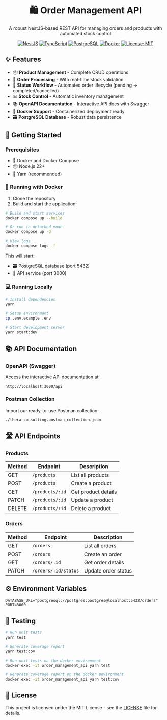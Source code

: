<div align="center">

# 🛍️ Order Management API

A robust NestJS-based REST API for managing orders and products with automated stock control

[![NestJS][nestjs-shield]][nestjs-url]
[![TypeScript][typescript-shield]][typescript-url]
[![PostgreSQL][postgresql-shield]][postgresql-url]
[![Docker][docker-shield]][docker-url]
[![License: MIT][license-shield]][license-url]

</div>

## ✨ Features

- 📦 **Product Management** - Complete CRUD operations
- 🛒 **Order Processing** - With real-time stock validation
- 🔄 **Status Workflow** - Automated order lifecycle (pending → completed/cancelled)
- 📊 **Stock Control** - Automatic inventory management
- 📚 **OpenAPI Documentation** - Interactive API docs with Swagger
- 🐳 **Docker Support** - Containerized deployment ready
- 🗃️ **PostgreSQL Database** - Robust data persistence

## 🚀 Getting Started

### Prerequisites

- 🐳 Docker and Docker Compose
- 📦 Node.js 22+
- 🧶 Yarn (recommended)

### 🐳 Running with Docker

1. Clone the repository
2. Build and start the application:

```bash
# Build and start services
docker compose up --build

# Or run in detached mode
docker compose up -d

# View logs
docker compose logs -f
```

This will start:

- 🗃️ PostgreSQL database (port 5432)
- 🚀 API service (port 3000)

### 💻 Running Locally

```bash
# Install dependencies
yarn

# Setup environment
cp .env.example .env

# Start development server
yarn start:dev
```

## 📚 API Documentation

### OpenAPI (Swagger)

Access the interactive API documentation at:

```
http://localhost:3000/api
```

### Postman Collection

Import our ready-to-use Postman collection:

```
./thera-consulting.postman_collection.json
```

## 🛣️ API Endpoints

### Products

| Method | Endpoint        | Description         |
| ------ | --------------- | ------------------- |
| GET    | `/products`     | List all products   |
| POST   | `/products`     | Create a product    |
| GET    | `/products/:id` | Get product details |
| PATCH  | `/products/:id` | Update a product    |
| DELETE | `/products/:id` | Delete a product    |

### Orders

| Method | Endpoint             | Description         |
| ------ | -------------------- | ------------------- |
| GET    | `/orders`            | List all orders     |
| POST   | `/orders`            | Create an order     |
| GET    | `/orders/:id`        | Get order details   |
| PATCH  | `/orders/:id/status` | Update order status |

## ⚙️ Environment Variables

```env
DATABASE_URL="postgresql://postgres:postgres@localhost:5432/orders"
PORT=3000
```

## 🧪 Testing

```bash
# Run unit tests
yarn test

# Generate coverage report
yarn test:cov

# Run unit tests on the docker environment
docker exec -it order_management_api yarn test

# Generate coverage report on the docker environment
docker exec -it order_management_api yarn test:cov
```

## 📄 License

This project is licensed under the MIT License - see the [LICENSE](LICENSE) file for details.

<!-- MARKDOWN LINKS & BADGES -->

[nestjs-shield]: https://img.shields.io/badge/NestJS-E0234E?style=for-the-badge&logo=nestjs&logoColor=white
[nestjs-url]: https://nestjs.com/
[typescript-shield]: https://img.shields.io/badge/TypeScript-3178C6?style=for-the-badge&logo=typescript&logoColor=white
[typescript-url]: https://www.typescriptlang.org/
[postgresql-shield]: https://img.shields.io/badge/PostgreSQL-4169E1?style=for-the-badge&logo=postgresql&logoColor=white
[postgresql-url]: https://www.postgresql.org/
[docker-shield]: https://img.shields.io/badge/Docker-2496ED?style=for-the-badge&logo=docker&logoColor=white
[docker-url]: https://www.docker.com/
[license-shield]: https://img.shields.io/badge/License-MIT-yellow.svg?style=for-the-badge
[license-url]: https://opensource.org/licenses/MIT
